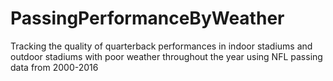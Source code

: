 # PassingPerformanceByWeather
Tracking the quality of quarterback performances in indoor stadiums and outdoor stadiums with poor weather throughout the year using NFL passing data from 2000-2016
